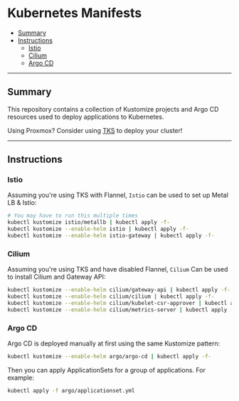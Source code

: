 # Kubernetes Manifests

* [Summary](#summary)
* [Instructions](#instructions)
  * [Istio](#istio)
  * [Cilium](#cilium)
  * [Argo CD](#argo-cd)

<hr>

## Summary

This repository contains a collection of Kustomize projects and Argo CD resources used to deploy applications to Kubernetes. 

Using Proxmox? Consider using [TKS](https://github.com/zimmertr/TJs-Kubernetes-Service) to deploy your cluster!

<hr>

## Instructions

### Istio

Assuming you're using TKS with Flannel, `Istio` can be used to set up Metal LB & Istio:

```bash
# You may have to run this multiple times
kubectl kustomize istio/metallb | kubectl apply -f-
kubectl kustomize --enable-helm istio | kubectl apply -f-
kubectl kustomize --enable-helm istio-gateway | kubectl apply -f-
```

### Cilium

Assuming you're using TKS and have disabled Flannel, `Cilium` Can be used to install Cilium and Gateway API:

```bash
kubectl kustomize --enable-helm cilium/gateway-api | kubectl apply -f-
kubectl kustomize --enable-helm cilium/cilium | kubectl apply -f-
kubectl kustomize --enable-helm cilium/kubelet-csr-approver | kubectl apply -f-
kubectl kustomize --enable-helm cilium/metrics-server | kubectl apply -f-
```

### Argo CD

Argo CD is deployed manually at first using the same Kustomize pattern:

```bash
kubectl kustomize --enable-helm argo/argo-cd | kubectl apply -f-
```

Then you can apply ApplicationSets for a group of applications. For example:

```bash
kubectl apply -f argo/applicationset.yml
```
